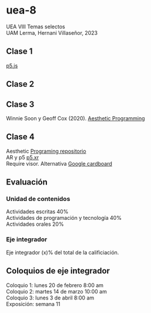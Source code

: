 # uea-8
UEA VIII Temas selectos  
UAM Lerma, Hernani Villaseñor, 2023  
## Clase 1 
[p5.js](https://p5js.org/es/)
## Clase 2
## Clase 3
Winnie Soon y Geoff Cox (2020). [Aesthetic Programming](https://aesthetic-programming.net/)
## Clase 4
Aesthetic [Programing repositorio](https://gitlab.com/aesthetic-programming/book)  
AR y p5 [p5.xr](https://github.com/stalgiag/p5.xr)  
Require visor. Alternativa [Google cardboard](https://arvr.google.com/intl/es-419_mx/cardboard/manufacturers/)  
## Evaluación
### Unidad de contenidos
Actividades escritas 40%  
Actividades de programación y tecnología 40%  
Actividades orales 20%  

### Eje integrador
Eje integrador (x)% del total de la calificiación.  

## Coloquios de eje integrador
Coloquio 1: lunes 20 de febrero 8:00 am  
Coloquio 2: martes 14 de marzo 10:00 am  
Coloquio 3: lunes 3 de  abril 8:00 am  
Exposición: semana 11  

